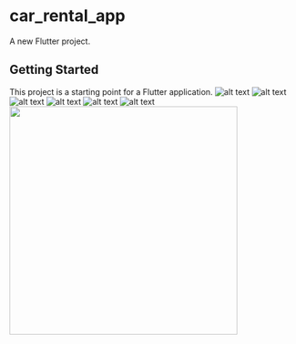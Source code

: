 # car_rental_app

A new Flutter project.

## Getting Started

This project is a starting point for a Flutter application.
![alt text](https://github.com/Miskat-UL/Car_rental_app/blob/main/1.jpg?raw=false)
![alt text](https://github.com/Miskat-UL/Car_rental_app/blob/main/2.jpg?raw=true)
![alt text](https://github.com/Miskat-UL/Car_rental_app/blob/main/3.jpg?raw=true)
![alt text](https://github.com/Miskat-UL/Car_rental_app/blob/main/4.jpg?raw=true)
![alt text](https://github.com/Miskat-UL/Car_rental_app/blob/main/5.jpg?raw=true)
![alt text](https://github.com/Miskat-UL/Car_rental_app/blob/main/6.jpg?raw=true)
<img src="https://github.com/Miskat-UL/Car_rental_app/blob/main/1.jpg" width="400"/>